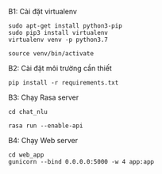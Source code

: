 B1: Cài đặt virtualenv
```
sudo apt-get install python3-pip
sudo pip3 install virtualenv 
virtualenv venv -p python3.7

source venv/bin/activate

```

B2: Cài đặt môi trường cần thiết

```
pip install -r requirements.txt
```

B3: Chạy Rasa server

```
cd chat_nlu

rasa run --enable-api

```

B4: Chạy Web server

```
cd web_app
gunicorn --bind 0.0.0.0:5000 -w 4 app:app
```